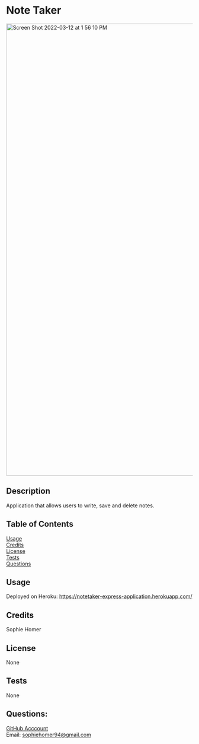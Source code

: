 # Note Taker

<img width="1219" alt="Screen Shot 2022-03-12 at 1 56 10 PM" src="https://user-images.githubusercontent.com/95515946/158036448-0f2446d6-924d-41a2-84b5-30fba9b0c814.png">

## Description 
Application that allows users to write, save and delete notes.

## Table of Contents 
[Usage](#usage)  <br>
[Credits](#credits)  <br>
[License](#license)  <br>
[Tests](#tests)  <br>
[Questions](#questions)  <br>

## Usage
Deployed on Heroku: https://notetaker-express-application.herokuapp.com/

## Credits
Sophie Homer

## License 
None

## Tests
None

## Questions:
[GitHub Acccount](https://github.com/sophiehomer) <br>
Email: sophiehomer94@gmail.com
